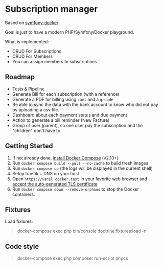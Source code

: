 # Subscription manager

Based on [symfony-docker](https://github.com/dunglas/symfony-docker/)

Goal is just to have a modern PHP/Symfony/Docker playground.

What is implemented:
- CRUD For Subscriptions
- CRUD For Members
- You can assign members to subscriptions

## Roadmap
- Tests & Pipeline
- Generate Bill for each subscription (with a reference)
- Generate a PDF for billing using `camt` and a `qrcode`
- Be able to sync the data with the bank account to know who did not pay by uploading a csv file.
- Dashboard about each payment status and due payment
- Action to generate a bill reminder (New Facture)
- Group of user (parent), so one user pay the subscription and the "children" don't have to.

## Getting Started

1. If not already done, [install Docker Compose](https://docs.docker.com/compose/install/) (v2.10+)
2. Run `docker compose build --pull --no-cache` to build fresh images
3. Run `docker compose up` (the logs will be displayed in the current shell)
4. Setup traefik + DNS on your host
5. Open `https://vanil.docker.test` in your favorite web browser and [accept the auto-generated TLS certificate](https://stackoverflow.com/a/15076602/1352334)
6. Run `docker compose down --remove-orphans` to stop the Docker containers.

## Fixtures

Load fixtures:
> docker-compose exec php bin/console doctrine:fixtures:load -n

## Code style
> docker-compose exec php composer run-script phpcs
